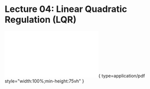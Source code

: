 # Lecture 04: Linear Quadratic Regulation (LQR)  

![slides](../../assets/slides/Lec5-LQR.pdf){ type=application/pdf style="width:100%;min-height:75vh" }